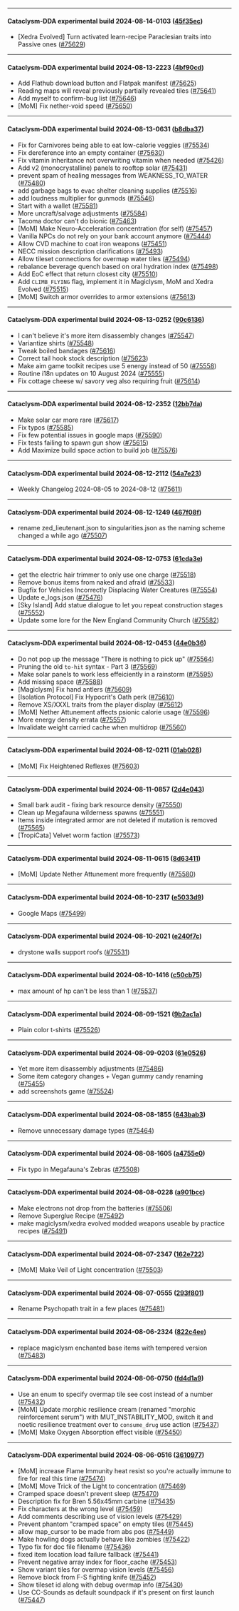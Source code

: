 
---

#### Cataclysm-DDA experimental build 2024-08-14-0103 ([45f35ec](https://github.com/CleverRaven/Cataclysm-DDA/releases/tag/cdda-experimental-2024-08-14-0103))

* [Xedra Evolved] Turn activated learn-recipe Paraclesian traits into Passive ones ([#75629](https://github.com/CleverRaven/Cataclysm-DDA/pull/75629))

---

#### Cataclysm-DDA experimental build 2024-08-13-2223 ([4bf90cd](https://github.com/CleverRaven/Cataclysm-DDA/releases/tag/cdda-experimental-2024-08-13-2223))

* Add Flathub download button and Flatpak manifest ([#75625](https://github.com/CleverRaven/Cataclysm-DDA/pull/75625))
* Reading maps will reveal previously partially revealed tiles ([#75641](https://github.com/CleverRaven/Cataclysm-DDA/pull/75641))
* Add myself to confirm-bug list ([#75646](https://github.com/CleverRaven/Cataclysm-DDA/pull/75646))
* [MoM] Fix nether-void speed ([#75650](https://github.com/CleverRaven/Cataclysm-DDA/pull/75650))

---

#### Cataclysm-DDA experimental build 2024-08-13-0631 ([b8dba37](https://github.com/CleverRaven/Cataclysm-DDA/releases/tag/cdda-experimental-2024-08-13-0631))

* Fix for Carnivores being able to eat low-calorie veggies ([#75534](https://github.com/CleverRaven/Cataclysm-DDA/pull/75534))
* Fix dereference into an empty container ([#75630](https://github.com/CleverRaven/Cataclysm-DDA/pull/75630))
* Fix vitamin inheritance not overwriting vitamin when needed ([#75426](https://github.com/CleverRaven/Cataclysm-DDA/pull/75426))
* Add v2 (monocrystalline) panels to rooftop solar ([#75431](https://github.com/CleverRaven/Cataclysm-DDA/pull/75431))
* prevent spam of healing messages from WEAKNESS_TO_WATER ([#75480](https://github.com/CleverRaven/Cataclysm-DDA/pull/75480))
* add garbage bags to evac shelter cleaning supplies ([#75516](https://github.com/CleverRaven/Cataclysm-DDA/pull/75516))
* add loudness multiplier for gunmods ([#75546](https://github.com/CleverRaven/Cataclysm-DDA/pull/75546))
* Start with a wallet ([#75581](https://github.com/CleverRaven/Cataclysm-DDA/pull/75581))
* More uncraft/salvage adjustments ([#75584](https://github.com/CleverRaven/Cataclysm-DDA/pull/75584))
* Tacoma doctor can't do bionic ([#75463](https://github.com/CleverRaven/Cataclysm-DDA/pull/75463))
* [MoM] Make Neuro-Acceleration concentration (for self) ([#75457](https://github.com/CleverRaven/Cataclysm-DDA/pull/75457))
* Vanilla NPCs do not rely on your bank account anymore ([#75444](https://github.com/CleverRaven/Cataclysm-DDA/pull/75444))
* Allow CVD machine to coat iron weapons ([#75451](https://github.com/CleverRaven/Cataclysm-DDA/pull/75451))
* NECC mission description clarifications ([#75493](https://github.com/CleverRaven/Cataclysm-DDA/pull/75493))
* Allow tileset connections for overmap water tiles ([#75494](https://github.com/CleverRaven/Cataclysm-DDA/pull/75494))
* rebalance beverage quench based on oral hydration index ([#75498](https://github.com/CleverRaven/Cataclysm-DDA/pull/75498))
* Add EoC effect that return closest city ([#75510](https://github.com/CleverRaven/Cataclysm-DDA/pull/75510))
* Add `CLIMB_FLYING` flag, implement it in Magiclysm, MoM and Xedra Evolved ([#75515](https://github.com/CleverRaven/Cataclysm-DDA/pull/75515))
* [MoM] Switch armor overrides to armor extensions ([#75613](https://github.com/CleverRaven/Cataclysm-DDA/pull/75613))

---

#### Cataclysm-DDA experimental build 2024-08-13-0252 ([90c6136](https://github.com/CleverRaven/Cataclysm-DDA/releases/tag/cdda-experimental-2024-08-13-0252))

* I can't believe it's more item disassembly changes ([#75547](https://github.com/CleverRaven/Cataclysm-DDA/pull/75547))
* Variantize shirts ([#75548](https://github.com/CleverRaven/Cataclysm-DDA/pull/75548))
* Tweak boiled bandages ([#75616](https://github.com/CleverRaven/Cataclysm-DDA/pull/75616))
* Correct tail hook stock description ([#75623](https://github.com/CleverRaven/Cataclysm-DDA/pull/75623))
* Make aim game toolkit recipes use 5 energy instead of 50 ([#75558](https://github.com/CleverRaven/Cataclysm-DDA/pull/75558))
* Routine i18n updates on 10 August 2024 ([#75555](https://github.com/CleverRaven/Cataclysm-DDA/pull/75555))
* Fix cottage cheese w/ savory veg also requiring fruit ([#75614](https://github.com/CleverRaven/Cataclysm-DDA/pull/75614))

---

#### Cataclysm-DDA experimental build 2024-08-12-2352 ([12bb7da](https://github.com/CleverRaven/Cataclysm-DDA/releases/tag/cdda-experimental-2024-08-12-2352))

* Make solar car more rare ([#75617](https://github.com/CleverRaven/Cataclysm-DDA/pull/75617))
* Fix typos ([#75585](https://github.com/CleverRaven/Cataclysm-DDA/pull/75585))
* Fix few potential issues in google maps ([#75590](https://github.com/CleverRaven/Cataclysm-DDA/pull/75590))
* Fix tests failing to spawn gun show ([#75615](https://github.com/CleverRaven/Cataclysm-DDA/pull/75615))
* Add Maximize build space action to build job ([#75576](https://github.com/CleverRaven/Cataclysm-DDA/pull/75576))

---

#### Cataclysm-DDA experimental build 2024-08-12-2112 ([54a7e23](https://github.com/CleverRaven/Cataclysm-DDA/releases/tag/cdda-experimental-2024-08-12-2112))

* Weekly Changelog 2024-08-05 to 2024-08-12 ([#75611](https://github.com/CleverRaven/Cataclysm-DDA/pull/75611))

---

#### Cataclysm-DDA experimental build 2024-08-12-1249 ([467f08f](https://github.com/CleverRaven/Cataclysm-DDA/releases/tag/cdda-experimental-2024-08-12-1249))

* rename zed_lieutenant.json to singularities.json as the naming scheme changed a while ago ([#75507](https://github.com/CleverRaven/Cataclysm-DDA/pull/75507))

---

#### Cataclysm-DDA experimental build 2024-08-12-0753 ([61cda3e](https://github.com/CleverRaven/Cataclysm-DDA/releases/tag/cdda-experimental-2024-08-12-0753))

* get the electric hair trimmer to only use one charge ([#75518](https://github.com/CleverRaven/Cataclysm-DDA/pull/75518))
* Remove bonus items from naked and afraid ([#75533](https://github.com/CleverRaven/Cataclysm-DDA/pull/75533))
* Bugfix for Vehicles Incorrectly Displacing Water Creatures ([#75554](https://github.com/CleverRaven/Cataclysm-DDA/pull/75554))
* Update e_logs.json ([#75476](https://github.com/CleverRaven/Cataclysm-DDA/pull/75476))
* [Sky Island] Add statue dialogue to let you repeat construction stages ([#75552](https://github.com/CleverRaven/Cataclysm-DDA/pull/75552))
* Update some lore for the New England Community Church ([#75582](https://github.com/CleverRaven/Cataclysm-DDA/pull/75582))

---

#### Cataclysm-DDA experimental build 2024-08-12-0453 ([44e0b36](https://github.com/CleverRaven/Cataclysm-DDA/releases/tag/cdda-experimental-2024-08-12-0453))

* Do not pop up the message "There is nothing to pick up" ([#75564](https://github.com/CleverRaven/Cataclysm-DDA/pull/75564))
* Pruning the old ``to-hit`` syntax - Part 3 ([#75569](https://github.com/CleverRaven/Cataclysm-DDA/pull/75569))
* Make solar panels to work less effeiciently in a rainstorm ([#75595](https://github.com/CleverRaven/Cataclysm-DDA/pull/75595))
* Add missing space ([#75588](https://github.com/CleverRaven/Cataclysm-DDA/pull/75588))
* [Magiclysm] Fix hand antlers ([#75609](https://github.com/CleverRaven/Cataclysm-DDA/pull/75609))
* [Isolation Protocol] Fix Hypocrit's Oath perk ([#75610](https://github.com/CleverRaven/Cataclysm-DDA/pull/75610))
* Remove XS/XXXL traits from the player display ([#75612](https://github.com/CleverRaven/Cataclysm-DDA/pull/75612))
* [MoM] Nether Attunement affects psionic calorie usage ([#75596](https://github.com/CleverRaven/Cataclysm-DDA/pull/75596))
* More energy density errata ([#75557](https://github.com/CleverRaven/Cataclysm-DDA/pull/75557))
* Invalidate weight carried cache when multidrop ([#75560](https://github.com/CleverRaven/Cataclysm-DDA/pull/75560))

---

#### Cataclysm-DDA experimental build 2024-08-12-0211 ([01ab028](https://github.com/CleverRaven/Cataclysm-DDA/releases/tag/cdda-experimental-2024-08-12-0211))

* [MoM] Fix Heightened Reflexes ([#75603](https://github.com/CleverRaven/Cataclysm-DDA/pull/75603))

---

#### Cataclysm-DDA experimental build 2024-08-11-0857 ([2d4e043](https://github.com/CleverRaven/Cataclysm-DDA/releases/tag/cdda-experimental-2024-08-11-0857))

* Small bark audit - fixing bark resource density ([#75550](https://github.com/CleverRaven/Cataclysm-DDA/pull/75550))
* Clean up Megafauna wilderness spawns ([#75551](https://github.com/CleverRaven/Cataclysm-DDA/pull/75551))
* Items inside integrated armor are not deleted if mutation is removed ([#75565](https://github.com/CleverRaven/Cataclysm-DDA/pull/75565))
* [TropiCata] Velvet worm faction ([#75573](https://github.com/CleverRaven/Cataclysm-DDA/pull/75573))

---

#### Cataclysm-DDA experimental build 2024-08-11-0615 ([8d63411](https://github.com/CleverRaven/Cataclysm-DDA/releases/tag/cdda-experimental-2024-08-11-0615))

* [MoM] Update Nether Attunement more frequently ([#75580](https://github.com/CleverRaven/Cataclysm-DDA/pull/75580))

---

#### Cataclysm-DDA experimental build 2024-08-10-2317 ([e5033d9](https://github.com/CleverRaven/Cataclysm-DDA/releases/tag/cdda-experimental-2024-08-10-2317))

* Google Maps ([#75499](https://github.com/CleverRaven/Cataclysm-DDA/pull/75499))

---

#### Cataclysm-DDA experimental build 2024-08-10-2021 ([e240f7c](https://github.com/CleverRaven/Cataclysm-DDA/releases/tag/cdda-experimental-2024-08-10-2021))

* drystone walls support roofs ([#75531](https://github.com/CleverRaven/Cataclysm-DDA/pull/75531))

---

#### Cataclysm-DDA experimental build 2024-08-10-1416 ([c50cb75](https://github.com/CleverRaven/Cataclysm-DDA/releases/tag/cdda-experimental-2024-08-10-1416))

* max amount of hp can't be less than 1 ([#75537](https://github.com/CleverRaven/Cataclysm-DDA/pull/75537))

---

#### Cataclysm-DDA experimental build 2024-08-09-1521 ([9b2ac1a](https://github.com/CleverRaven/Cataclysm-DDA/releases/tag/cdda-experimental-2024-08-09-1521))

* Plain color t-shirts ([#75526](https://github.com/CleverRaven/Cataclysm-DDA/pull/75526))

---

#### Cataclysm-DDA experimental build 2024-08-09-0203 ([61e0526](https://github.com/CleverRaven/Cataclysm-DDA/releases/tag/cdda-experimental-2024-08-09-0203))

* Yet more item disassembly adjustments ([#75486](https://github.com/CleverRaven/Cataclysm-DDA/pull/75486))
* Some item category changes + Vegan gummy candy renaming ([#75455](https://github.com/CleverRaven/Cataclysm-DDA/pull/75455))
* add screenshots game ([#75524](https://github.com/CleverRaven/Cataclysm-DDA/pull/75524))

---

#### Cataclysm-DDA experimental build 2024-08-08-1855 ([643bab3](https://github.com/CleverRaven/Cataclysm-DDA/releases/tag/cdda-experimental-2024-08-08-1855))

* Remove unnecessary damage types ([#75464](https://github.com/CleverRaven/Cataclysm-DDA/pull/75464))

---

#### Cataclysm-DDA experimental build 2024-08-08-1605 ([a4755e0](https://github.com/CleverRaven/Cataclysm-DDA/releases/tag/cdda-experimental-2024-08-08-1605))

* Fix typo in Megafauna's Zebras ([#75508](https://github.com/CleverRaven/Cataclysm-DDA/pull/75508))

---

#### Cataclysm-DDA experimental build 2024-08-08-0228 ([a901bcc](https://github.com/CleverRaven/Cataclysm-DDA/releases/tag/cdda-experimental-2024-08-08-0228))

* Make electrons not drop from the batteries ([#75506](https://github.com/CleverRaven/Cataclysm-DDA/pull/75506))
* Remove Superglue Recipe ([#75492](https://github.com/CleverRaven/Cataclysm-DDA/pull/75492))
* make magiclysm/xedra evolved modded weapons useable by practice recipes ([#75491](https://github.com/CleverRaven/Cataclysm-DDA/pull/75491))

---

#### Cataclysm-DDA experimental build 2024-08-07-2347 ([162e722](https://github.com/CleverRaven/Cataclysm-DDA/releases/tag/cdda-experimental-2024-08-07-2347))

* [MoM] Make Veil of Light concentration ([#75503](https://github.com/CleverRaven/Cataclysm-DDA/pull/75503))

---

#### Cataclysm-DDA experimental build 2024-08-07-0555 ([293f801](https://github.com/CleverRaven/Cataclysm-DDA/releases/tag/cdda-experimental-2024-08-07-0555))

* Rename Psychopath trait in a few places ([#75481](https://github.com/CleverRaven/Cataclysm-DDA/pull/75481))

---

#### Cataclysm-DDA experimental build 2024-08-06-2324 ([822c4ee](https://github.com/CleverRaven/Cataclysm-DDA/releases/tag/cdda-experimental-2024-08-06-2324))

* replace magiclysm enchanted base items with tempered version ([#75483](https://github.com/CleverRaven/Cataclysm-DDA/pull/75483))

---

#### Cataclysm-DDA experimental build 2024-08-06-0750 ([fd4d1a9](https://github.com/CleverRaven/Cataclysm-DDA/releases/tag/cdda-experimental-2024-08-06-0750))

* Use an enum to specify overmap tile see cost instead of a number ([#75432](https://github.com/CleverRaven/Cataclysm-DDA/pull/75432))
* [MoM] Update morphic resilience cream (renamed "morphic reinforcement serum") with MUT_INSTABILITY_MOD, switch it and noetic resilience treatment over to `consume_drug` use action ([#75437](https://github.com/CleverRaven/Cataclysm-DDA/pull/75437))
* [MoM] Make Oxygen Absorption effect visible  ([#75450](https://github.com/CleverRaven/Cataclysm-DDA/pull/75450))

---

#### Cataclysm-DDA experimental build 2024-08-06-0516 ([3610977](https://github.com/CleverRaven/Cataclysm-DDA/releases/tag/cdda-experimental-2024-08-06-0516))

* [MoM] increase Flame Immunity heat resist so you're actually immune to fire for real this time ([#75474](https://github.com/CleverRaven/Cataclysm-DDA/pull/75474))
* [MoM] Move Trick of the Light to concentration ([#75469](https://github.com/CleverRaven/Cataclysm-DDA/pull/75469))
* Cramped space doesn't prevent sleep ([#75470](https://github.com/CleverRaven/Cataclysm-DDA/pull/75470))
* Description fix for Bren 5.56x45mm carbine ([#75435](https://github.com/CleverRaven/Cataclysm-DDA/pull/75435))
* Fix characters at the wrong level ([#75459](https://github.com/CleverRaven/Cataclysm-DDA/pull/75459))
* Add comments describing use of vision levels ([#75429](https://github.com/CleverRaven/Cataclysm-DDA/pull/75429))
* Prevent phantom "cramped space" on empty tiles ([#75445](https://github.com/CleverRaven/Cataclysm-DDA/pull/75445))
* allow map_cursor to be made from abs pos ([#75449](https://github.com/CleverRaven/Cataclysm-DDA/pull/75449))
* Make howling dogs actually behave like zombies ([#75422](https://github.com/CleverRaven/Cataclysm-DDA/pull/75422))
* Typo fix for doc file filename ([#75436](https://github.com/CleverRaven/Cataclysm-DDA/pull/75436))
* fixed item location load failure fallback ([#75441](https://github.com/CleverRaven/Cataclysm-DDA/pull/75441))
* Prevent negative array index for floor_cache ([#75453](https://github.com/CleverRaven/Cataclysm-DDA/pull/75453))
* Show variant tiles for overmap vision levels ([#75456](https://github.com/CleverRaven/Cataclysm-DDA/pull/75456))
* Remove block from F-S fighting knife ([#75452](https://github.com/CleverRaven/Cataclysm-DDA/pull/75452))
* Show tileset id along with debug overmap info ([#75430](https://github.com/CleverRaven/Cataclysm-DDA/pull/75430))
* Use CC-Sounds as default soundpack if it's present on first launch ([#75447](https://github.com/CleverRaven/Cataclysm-DDA/pull/75447))
